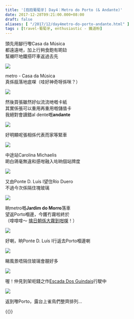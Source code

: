 ```yaml
---
title: '[抱抱葡萄牙] Day4：Metro do Porto (& Andante)'
date: 2017-12-28T09:21:00.000+08:00
draft: false
aliases: [ "/2017/12/day4metro-do-porto-andante.html" ]
tags : [travel-葡萄牙, enthusiastic - 鐵道粉]
---
```


頭先用腳行嚟Casa da Música  
都遠遠哋，加上行夠食飽有啲攰  
幫襯吓地鐵搭吓車返過去先  

![](/images/portugal4i1.jpg)

metro - Casa da Música  
真係瓹落地底㗎（哇好神奇呀係咪？）  

![](/images/portugal4i2.jpg)

然後買張雖然好似流流哋嘅卡紙  
其實係張可以重用再重用嘅儲值卡  
我絕對會讀錯al dente嘅**andante**  

![](/images/portugal4i3.jpg)

好明顯呢張相係代表而家等緊車  

![](/images/portugal4i4.jpg)

中途站Carolina Michaelis  
啲白鴿毫無違和感咁融入咗晌個站牌度  

![](/images/portugal4i5.jpg)

又由Ponte D. Luís I望住Río Duero  
不過今次係隔住塊玻璃  

![](/images/portugal4i6.jpg)

晌metro嘅**Jardim do Morro**落車  
望返Porto嗰邊，今鑊冇霧啦終於  
（嗱嗱嗱～ [擒日朝係大霧到咁㗎](https://hidie.net/portugal3b/)！）  

![](/images/portugal4i.jpg)

好喇，晌Ponte D. Luís I行返去Porto嗰邊喇  

![](/images/portugal4i7.jpg)

睇風景唔隔住玻璃會靚好多  

![](/images/portugal4i8.jpg)

喔！仲見到架呃錢之作[Escada Dos Guindais](https://hidie.net/portugal3k/)行駛中  

![](/images/portugal4i9.jpg)

返到嚟Porto，露台上雀鳥們整齊排列...  
  
  
  

{{<portugal>}}  
